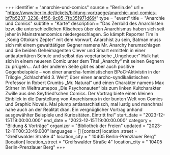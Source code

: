 +++
identifier = "anarchie-und-comics"
source = "Berlin.de"
url = "https://www.berlin.de/tickets/bildung-vortraege/anarchie-und-comics-bf7b5237-3238-4f56-9c85-7fb351971d69/"
type = "event"
title = "Anarchie und Comics"
subtitle = "Karte"
description = "Das Zerrbild des Anarchisten bzw. die unterschiedlichen Klischees über den Anarchismus haben sich seit jeher in Mainstreamcomics niedergeschlagen. So kämpft Reporter Tim in „König Ottokars Zepter“ mit dem Vorwurf, Anarchist zu sein, Batman muss sich mit einem gewalttätigen Gegner namens Mr. Anarchy herumschlagen und die beiden Geheimagenten Clever und Smart ermitteln in einer antiautoritären Schule und selbst das vegetarische „Ungeheuer“ Hulk hat sich in einem neueren Comic unter dem Titel „Anarchy“ mit seinen Gegnern zu prügeln… Auf der anderen Seite gibt es aber auch positive Gegenbeispiele – von einer anarcha-feministischen BPoC-Aktivistin in der Trilogie „Schlachtfeld 3. Welt“, über einen anarcho-syndikalistischen Professor in Robert Crumbs „Mr. Natural“ und einen Charakter namens Max Stirner im Weltraumepos „Die Psychonauten“ bis zum linken Kultcharakter Zwille aus den Seyfried‘schen Comics.
Der Vortrag biete einen kleinen Einblick in die Darstellung von Anarchismus in der bunten Welt von Comics und Graphic Novels. Mal plump antianarchistisch, mal lustig und manchmal nahe auch an der Realität dran. Ein vergnüglicher Vortrag anhand ausgewählter Beispiele und Kuriositäten.
Eintritt frei"
start_date = "2023-12-15T19:00:00.000"
end_date = "2023-12-15T19:00:00.000"
category = "Bildung & Vorträge"
organizer = "Bibliothek der Freien"
updated = "2023-12-11T00:33:49.000"
languages = []
[contact]
location_street = "Greifswalder Straße 4"
location_city = " 10405 Berlin-Prenzlauer Berg"
[location]
location_street = "Greifswalder Straße 4"
location_city = " 10405 Berlin-Prenzlauer Berg"
+++